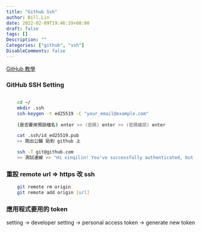 ```yaml
---
title: "Github Ssh"
author: Bill.Lin
date: 2022-02-09T19:46:19+08:00
draft: false
tags: []
Description: ""
Categories: ["github", "ssh"]
DisableComments: false
---
```


<a href="https://docs.github.com/en/authentication/connecting-to-github-with-ssh/generating-a-new-ssh-key-and-adding-it-to-the-ssh-agent" alt="GitHub 教學">GitHub 教學 </a>

### GitHub SSH Setting

```zsh

    cd ~/
    mkdir .ssh 
    ssh-keygen -t ed25519 -C "your_email@example.com"
    
    (是否要用預設檔名) enter >> (密碼) enter >> (密碼確認) enter

    cat .ssh/id_ed25519.pub
    >> 跑出公鑰 貼到 github 上

    ssh -T git@github.com
    >> 測試連線 >> "Hi xinqilin! You've successfully authenticated, but GitHub does not provide shell access."

```


### 重設 remote url => https 改 ssh

```zsh
    git remote rm origin
    git remote add origin [url]
```

### 應用程式要用的 token

setting -> developer setting -> personal access token -> generate new token

